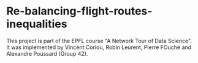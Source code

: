 # Re-balancing-flight-routes-inequalities

This project is part of the EPFL course "A Network Tour of Data Science".  
It was implemented by Vincent Coriou, Robin Leurent, Pierre FOuché and Alexandre Poussard (Group 42).

